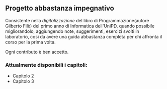 ## Progetto abbastanza impegnativo 

Consistente nella _digitalizzazione_ del libro di Programmazione(autore Gilberto Filè) del primo anno di Informatica dell'UniPD, quando possibile migliorandolo, aggiungendo note, suggerimenti, esercizi svolti in laboratorio, così da avere una guida abbastanza
completa per chi affronta il corso per la prima volta.

Ogni contributo è ben accetto.

### Attualmente disponibili i capitoli:
* Capitolo 2
* Capitolo 3
